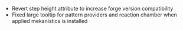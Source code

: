 - Revert step height attribute to increase forge version compatibility
- Fixed large tooltip for pattern providers and reaction chamber when applied mekanistics is installed